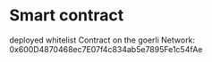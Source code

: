 # Smart contract

deployed whitelist Contract on the goerli Network: 0x600D4870468ec7E07f4c834ab5e7895Fe1c54fAe



